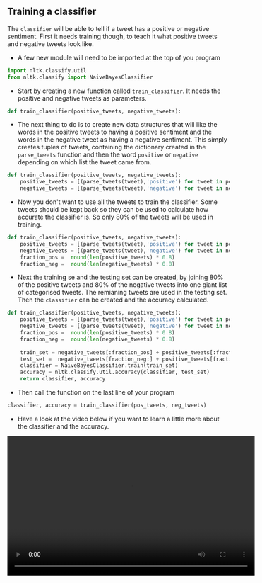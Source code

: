 ## Training a classifier

The `classifier` will be able to tell if a tweet has a positive or negative sentiment. First it needs training though, to teach it what positive tweets and negative tweets look like.

- A few new module will need to be imported at the top of you program

```python
import nltk.classify.util
from nltk.classify import NaiveBayesClassifier
```

- Start by creating a new function called `train_classifier`. It needs the positive and negative tweets as parameters.

```python
def train_classifier(positive_tweets, negative_tweets):
```

- The next thing to do is to create new data structures that will like the words in the positive tweets to having a positive sentiment and the words in the negative tweet as having a negative sentiment. This simply creates tuples of tweets, containing the dictionary created in the `parse_tweets` function and then the word `positive` or `negative` depending on which list the tweet came from.

```python
def train_classifier(positive_tweets, negative_tweets):
    positive_tweets = [(parse_tweets(tweet),'positive') for tweet in positive_tweets]
    negative_tweets = [(parse_tweets(tweet),'negative') for tweet in negative_tweets]
```

- Now you don't want to use all the tweets to train the classifier. Some tweets should be kept back so they can be used to calculate how accurate the classifier is. So only 80% of the tweets will be used in training.

```python
def train_classifier(positive_tweets, negative_tweets):
    positive_tweets = [(parse_tweets(tweet),'positive') for tweet in positive_tweets]
    negative_tweets = [(parse_tweets(tweet),'negative') for tweet in negative_tweets]
	fraction_pos =  round(len(positive_tweets) * 0.8)
    fraction_neg =  round(len(negative_tweets) * 0.8)
```

- Next the training se and the testing set can be created, by joining 80% of the positive tweets and 80% of the negative tweets into one giant list of categorised tweets. The remianing tweets are used in the testing set. Then the `classifier` can be created and the accuracy calculated.

```python
def train_classifier(positive_tweets, negative_tweets):
    positive_tweets = [(parse_tweets(tweet),'positive') for tweet in positive_tweets]
    negative_tweets = [(parse_tweets(tweet),'negative') for tweet in negative_tweets]
	fraction_pos =  round(len(positive_tweets) * 0.8)
    fraction_neg =  round(len(negative_tweets) * 0.8)
	
    train_set = negative_tweets[:fraction_pos] + positive_tweets[:fraction_pos]
    test_set =  negative_tweets[fraction_neg:] + positive_tweets[fraction_neg:]
    classifier = NaiveBayesClassifier.train(train_set)
    accuracy = nltk.classify.util.accuracy(classifier, test_set)
    return classifier, accuracy
```
- Then call the function on the last line of your program

```python
classifier, accuracy = train_classifier(pos_tweets, neg_tweets)
```

- Have a look at the video below if you want to learn a little more about the classifier and the accuracy.

<video width="560" height="315" controls>
<source src="images/vid_11.webm" type="video/webm">
Your browser does not support WebM video, try FireFox or Chrome
</video>
